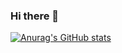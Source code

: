 ### Hi there 👋

<!--
**LittleBoBo-beep/LittleBoBo-beep** is a ✨ _special_ ✨ repository because its `README.md` (this file) appears on your GitHub profile.

Here are some ideas to get you started:

- 🔭 I’m currently working on ...
- 🌱 I’m currently learning ...
- 👯 I’m looking to collaborate on ...
- 🤔 I’m looking for help with ...
- 💬 Ask me about ...
- 📫 How to reach me: ...
- 😄 Pronouns: ...
- ⚡ Fun fact: ...
🔭 I’m currently working on web development and 3D visualization projects
🌱 I’m currently learning WebGL, Three.js, and other 3D technologies
💬 Ask me about front-end development, web design, or 3D graphics
📫 How to reach me: You can reach me through my email at [chen17735486692@163.com]
😄 Pronouns: She/Her
⚡ Fun fact: I love to travel and explore new places in my free time
-->
[![Anurag's GitHub stats](https://github-readme-stats.vercel.app/api?username=LittleBoBo-beep)](https://github.com/anuraghazra/github-readme-stats)
